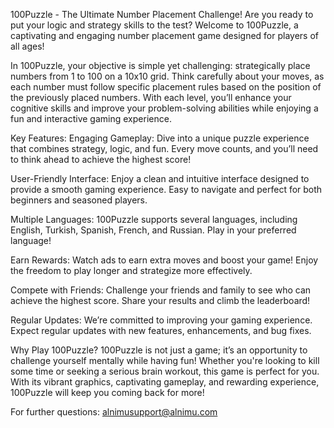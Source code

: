 
100Puzzle - The Ultimate Number Placement Challenge!
Are you ready to put your logic and strategy skills to the test? Welcome to 100Puzzle, a captivating and engaging number placement game designed for players of all ages!

In 100Puzzle, your objective is simple yet challenging: strategically place numbers from 1 to 100 on a 10x10 grid. Think carefully about your moves, as each number must follow specific placement rules based on the position of the previously placed numbers. With each level, you’ll enhance your cognitive skills and improve your problem-solving abilities while enjoying a fun and interactive gaming experience.

Key Features:
Engaging Gameplay: Dive into a unique puzzle experience that combines strategy, logic, and fun. Every move counts, and you’ll need to think ahead to achieve the highest score!

User-Friendly Interface: Enjoy a clean and intuitive interface designed to provide a smooth gaming experience. Easy to navigate and perfect for both beginners and seasoned players.

Multiple Languages: 100Puzzle supports several languages, including English, Turkish, Spanish, French, and Russian. Play in your preferred language!

Earn Rewards: Watch ads to earn extra moves and boost your game! Enjoy the freedom to play longer and strategize more effectively.

Compete with Friends: Challenge your friends and family to see who can achieve the highest score. Share your results and climb the leaderboard!

Regular Updates: We’re committed to improving your gaming experience. Expect regular updates with new features, enhancements, and bug fixes.

Why Play 100Puzzle?
100Puzzle is not just a game; it’s an opportunity to challenge yourself mentally while having fun! Whether you're looking to kill some time or seeking a serious brain workout, this game is perfect for you. With its vibrant graphics, captivating gameplay, and rewarding experience, 100Puzzle will keep you coming back for more!

For further questions: alnimusupport@alnimu.com
